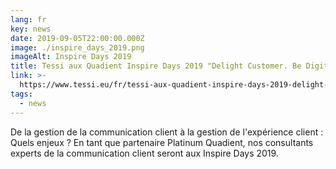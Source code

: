 ```yaml
---
lang: fr
key: news
date: 2019-09-05T22:00:00.000Z
image: ./inspire_days_2019.png
imageAlt: Inspire Days 2019
title: Tessi aux Quadient Inspire Days 2019 "Delight Customer. Be Digital."
link: >-
  https://www.tessi.eu/fr/tessi-aux-quadient-inspire-days-2019-delight-customer-be-digital/
tags:
  - news
---
```


De la gestion de la communication client à la gestion de l'expérience client : Quels enjeux ? En tant que partenaire Platinum Quadient, nos consultants experts de la communication client seront aux Inspire Days 2019.
